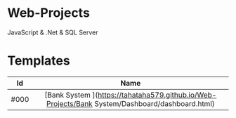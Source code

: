 # Web-Projects
JavaScript &amp; .Net &amp; SQL Server

# Templates


|  Id |  Name | 
| :--: | :--: |
| #000 | [Bank System ](https://tahataha579.github.io/Web-Projects/Bank System/Dashboard/dashboard.html)  |
